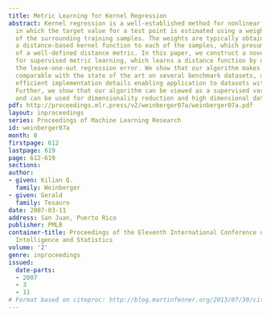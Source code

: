 ```yaml
---
title: Metric Learning for Kernel Regression
abstract: Kernel regression is a well-established method for nonlinear regression
  in which the target value for a test point is estimated using a weighted average
  of the surrounding training samples. The weights are typically obtained by applying
  a distance-based kernel function to each of the samples, which presumes the existence
  of a well-defined distance metric. In this paper, we construct a novel algorithm
  for supervised metric learning, which learns a distance function by directly minimizing
  the leave-one-out regression error. We show that our algorithm makes kernel regression
  comparable with the state of the art on several benchmark datasets, and we provide
  efficient implementation details enabling application to datasets with  O(10k) instances.
  Further, we show that our algorithm can be viewed as a supervised variation of PCA
  and can be used for dimensionality reduction and high dimensional data visualization.
pdf: http://proceedings.mlr.press/v2/weinberger07a/weinberger07a.pdf
layout: inproceedings
series: Proceedings of Machine Learning Research
id: weinberger07a
month: 0
firstpage: 612
lastpage: 619
page: 612-619
sections: 
author:
- given: Kilian Q.
  family: Weinberger
- given: Gerald
  family: Tesauro
date: 2007-03-11
address: San Juan, Puerto Rico
publisher: PMLR
container-title: Proceedings of the Eleventh International Conference on Artificial
  Intelligence and Statistics
volume: '2'
genre: inproceedings
issued:
  date-parts:
  - 2007
  - 3
  - 11
# Format based on citeproc: http://blog.martinfenner.org/2013/07/30/citeproc-yaml-for-bibliographies/
---
```

